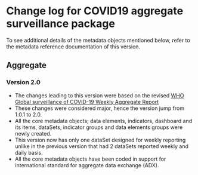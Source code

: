 # Change log for COVID19 aggregate surveillance package
To see additional details of the metadata objects mentioned below, refer to the metadata reference documentation of this version.

## Aggregate

### Version 2.0
* The changes leading to this version were based on the revised [WHO Global surveillance of COVID-19 Weekly Aggregate Report ](https://www.who.int/publications/i/item/aggregated-weekly-reporting-form)
* These changes were considered major, hence the version jump from 1.0.1 to  2.0. 
* All the core metadata objects; data elements, indicators, dashboard and its items, dataSets, indicator groups and data elements groups were newly created.
* This version now has only one dataSet designed for weekly reporting unlike in the previous version that had 2 dataSets reported weekly and daily basis.
* All the core metadata objects have been coded in support for international standard for aggregate data exchange (ADX).